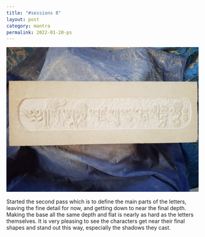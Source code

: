 ```yaml
---
title: "#sessions 8"
layout: post
category: mantra
permalink: 2022-01-20-ps
---
```


![Padmasambhava8](/assets/images/mani/padmasambhava/ps08.jpg)  

Started the second pass which is to define the main parts of the letters, leaving the fine detail for now, and getting down to near the final depth. Making the base all the same depth and flat is nearly as hard as the letters themselves. It is very pleasing to see the characters get near their final shapes and stand out this way, especially the shadows they cast.
